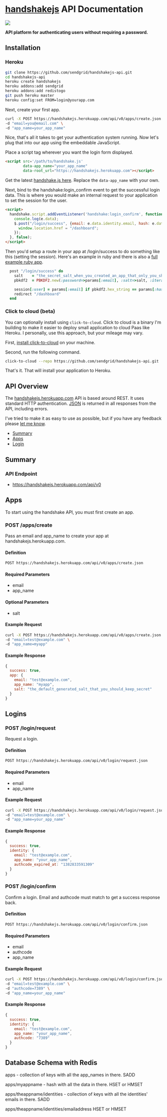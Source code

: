 # [handshakejs](https://handshakejs.herokuapp.com) API Documentation

![](https://rawgithub.com/handshakejs/handshakejs-script/master/handshakejs.svg)

**API platform for authenticating users without requiring a password.**

## Installation

### Heroku

```bash
git clone https://github.com/sendgrid/handshakejs-api.git
cd handshakejs-api
heroku create handshakejs
heroku addons:add sendgrid
heroku addons:add redistogo
git push heroku master
heroku config:set FROM=login@yourapp.com
```

Next, create your first app.

```bash
curl -X POST https://handshakejs.herokuapp.com/api/v0/apps/create.json \
-d "email=you@email.com" \
-d "app_name=your_app_name"
```

Nice, that's all it takes to get your authentication system running. Now let's plug that into our app using the embeddable JavaScript.

Place a script tag wherever you want the login form displayed.  

```html
<script src='/path/to/handshake.js' 
        data-app_name="your_app_name" 
        data-root_url="https://handshakejs.herokuapp.com"></script>
```

Get the latest [handshake.js here](https://github.com/sendgrid/handshakejs-script/blob/master/build/handshake.js). Replace the `data-app_name` with your own.

Next, bind to the handshake:login_confirm event to get the successful login data. This is where you would make an internal request to your application to set the session for the user.

```html
<script>
  handshake.script.addEventListener('handshake:login_confirm', function(e) {
    console.log(e.data);
    $.post("/login/success", {email: e.data.identity.email, hash: e.data.identity.hash}, function(data) {
      window.location.href = "/dashboard";
    });    
  }, false); 
</script>
```

Then you'd setup a route in your app at /login/success to do something like this (setting the session). Here's an example in ruby and there is also a [full example ruby app](https://github.com/handshakejs/handshakejs-example-ruby).

```ruby
  post "/login/success" do
    salt    = "the_secret_salt_when_you_created_an_app_that_only_you_should_know"
    pbkdf2  = PBKDF2.new(:password=>params[:email], :salt=>salt, :iterations=>1000, :key_length => 16, :hash_function => "sha1")

    session[:user] = params[:email] if pbkdf2.hex_string == params[:hash]
    redirect "/dashboard"
  end
```

### Click to cloud (beta)

You can optionally install using `click-to-cloud`. Click to cloud is a binary I'm building to make it easier to deploy
small application to cloud Paas like Heroku. I personally, use this approach, but your mileage may vary. 

First, [install click-to-cloud](https://github.com/scottmotte/click-to-cloud#installation) on your machine.

Second, run the following command.

```bash
click-to-cloud --repo https://github.com/sendgrid/handshakejs-api.git
```

That's it. That will install your application to Heroku.

## API Overview

The [handshakejs.herokuapp.com](https://handshakejs.herokuapp.com) API is based around REST. It uses standard HTTP authentication. [JSON](https://www.json.org/) is returned in all responses from the API, including errors.

I've tried to make it as easy to use as possible, but if you have any feedback please [let me know](mailto:scott@scottmotte.com).

* [Summary](#summary)
* [Apps](#apps)
* [Login](#login)

## Summary

### API Endpoint

* https://handshakejs.herokuapp.com/api/v0

## Apps

To start using the handshake API, you must first create an app.

### POST /apps/create

Pass an email and app_name to create your app at handshakejs.herokuapp.com.

#### Definition

```bash
POST https://handshakejs.herokuapp.com/api/v0/apps/create.json
```

#### Required Parameters

* email
* app_name

#### Optional Parameters

* salt

#### Example Request

```bash
curl -X POST https://handshakejs.herokuapp.com/api/v0/apps/create.json \
-d "email=test@example.com" \
-d "app_name=myapp"
```

#### Example Response
```javascript
{
  success: true,
  app: {
    email: "test@example.com",
    app_name: "myapp",
    salt: "the_default_generated_salt_that_you_should_keep_secret"
  }
}
```

## Logins

### POST /login/request

Request a login.

#### Definition

```bash
POST https://handshakejs.herokuapp.com/api/v0/login/request.json
```

#### Required Parameters

* email
* app_name

#### Example Request

```bash
curl -X POST https://handshakejs.herokuapp.com/api/v0/login/request.json \ 
-d "email=test@example.com" \
-d "app_name=your_app_name"
```

#### Example Response
```javascript
{
  success: true,
  identity: {
    email: "test@example.com",
    app_name: "your_app_name",
    authcode_expired_at: "1382833591309"
  }
}
```

### POST /login/confirm

Confirm a login. Email and authcode must match to get a success response back. 

#### Definition

```bash
POST https://handshakejs.herokuapp.com/api/v0/login/confirm.json
```

#### Required Parameters

* email
* authcode
* app_name

#### Example Request

```bash
curl -X POST https://handshakejs.herokuapp.com/api/v0/login/confirm.json \
-d "email=test@example.com" \
-d "authcode=7389" \ 
-d "app_name=your_app_name"
```

#### Example Response
```javascript
{
  success: true,
  identity: {
    email: "test@example.com",
    app_name: "your_app_name",
    authcode: "7389"
  }
}
```

## Database Schema with Redis

apps - collection of keys with all the app_names in there. SADD

apps/myappname - hash with all the data in there. HSET or HMSET

apps/theappname/identities - collection of keys with all the identities' emails in there. SADD

apps/theappname/identities/emailaddress HSET or HMSET

